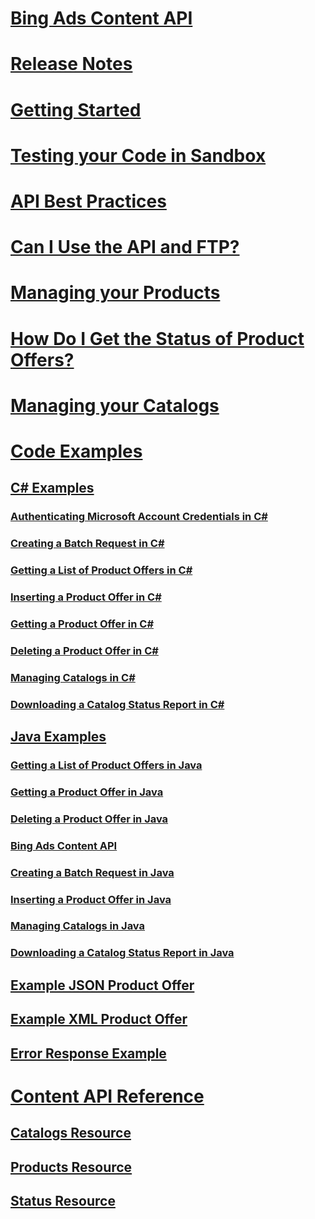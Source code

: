 # [Bing Ads Content API](bing-ads-content-api.md)
# [Release Notes](release-notes.md)
# [Getting Started](getting-started.md)
# [Testing your Code in Sandbox](testing-your-code-in-sandbox.md)
# [API Best Practices](api-best-practices.md)
# [Can I Use the API and FTP?](can-i-use-the-api-and-ftp.md)
# [Managing your Products](managing-your-products.md)
# [How Do I Get the Status of Product Offers?](how-do-i-get-the-status-of-product-offers.md)
# [Managing your Catalogs](managing-your-catalogs.md)
# [Code Examples](code-examples.md)
## [C# Examples](csharp-examples.md)
### [Authenticating Microsoft Account Credentials in C#](authenticating-microsoft-account-credentials-in-csharp.md)
### [Creating a Batch Request in C#](creating-a-batch-request-in-csharp.md)
### [Getting a List of Product Offers in C#](getting-a-list-of-product-offers-in-csharp.md)
### [Inserting a Product Offer in C#](inserting-a-product-offer-in-csharp.md)
### [Getting a Product Offer in C#](getting-a-product-offer-in-csharp.md)
### [Deleting a Product Offer in C#](deleting-a-product-offer-in-csharp.md)
### [Managing Catalogs in C#](managing-catalogs-in-csharp.md)
### [Downloading a Catalog Status Report in C#](downloading-a-catalog-status-report-in-csharp.md)
## [Java Examples](java-examples.md)
### [Getting a List of Product Offers in Java](getting-a-list-of-product-offers-in-java.md)
### [Getting a Product Offer in Java](getting-a-product-offer-in-java.md)
### [Deleting a Product Offer in Java](deleting-a-product-offer-in-java.md)
### [Bing Ads Content API](bing-ads-content-api.md)
### [Creating a Batch Request in Java](creating-a-batch-request-in-java.md)
### [Inserting a Product Offer in Java](inserting-a-product-offer-in-java.md)
### [Managing Catalogs in Java](managing-catalogs-in-java.md)
### [Downloading a Catalog Status Report in Java](downloading-a-catalog-status-report-in-java.md)
## [Example JSON Product Offer](example-json-product-offer.md)
## [Example XML Product Offer](example-xml-product-offer.md)
## [Error Response Example](error-response-example.md)
# [Content API Reference](content-api-reference.md)
## [Catalogs Resource](catalogs-resource.md)
## [Products Resource](products-resource.md)
## [Status Resource](status-resource.md)

